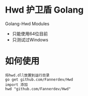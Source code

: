 # Hwd 护卫盾 Golang
Golang-Hwd Modules
- 只能使用64位目前
- 只测试过Windows

# 如何使用
```
将hwd.dll放置到运行目录
go get github.com/Fannerdev/Hwd
import 添加
hwd "github.com/Fannerdev/Hwd"
```